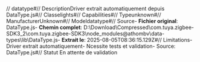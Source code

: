 // datatype#// DescriptionDriver extrait automatiquement depuis DataType.js#// Classelights#// Capabilities#// Typeunknown#// ManufacturerUnknown#// Modeldatatype#// Source- **Fichier original**: DataType.js- **Chemin complet**: D:\Download\Compressed\com.tuya.zigbee-SDK3_2\com.tuya.zigbee-SDK3\node_modules\@athombv\data-types\lib\DataType.js- **Extrait le**: 2025-08-05T08:36:15.129Z#// Limitations- Driver extrait automatiquement- Ncessite tests et validation- Source: DataType.js#// Statut En attente de validation